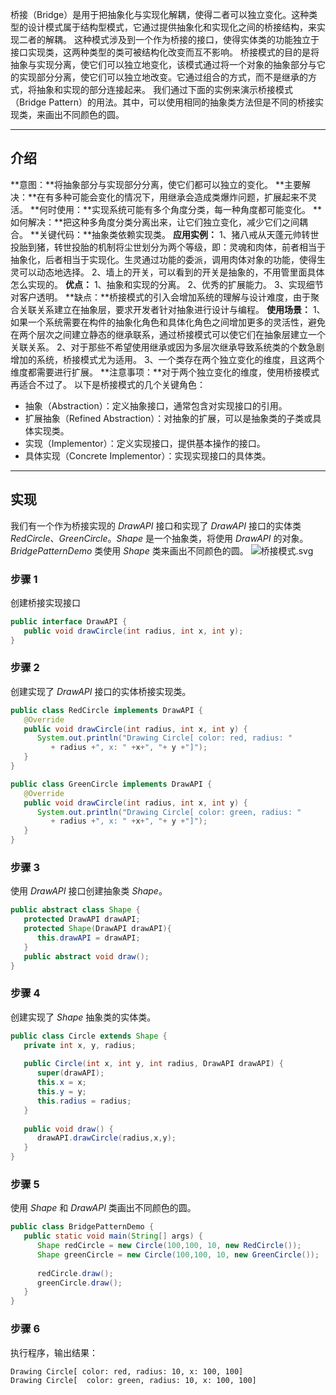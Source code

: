 桥接（Bridge）是用于把抽象化与实现化解耦，使得二者可以独立变化。这种类型的设计模式属于结构型模式，它通过提供抽象化和实现化之间的桥接结构，来实现二者的解耦。
这种模式涉及到一个作为桥接的接口，使得实体类的功能独立于接口实现类，这两种类型的类可被结构化改变而互不影响。
桥接模式的目的是将抽象与实现分离，使它们可以独立地变化，该模式通过将一个对象的抽象部分与它的实现部分分离，使它们可以独立地改变。它通过组合的方式，而不是继承的方式，将抽象和实现的部分连接起来。
我们通过下面的实例来演示桥接模式（Bridge Pattern）的用法。其中，可以使用相同的抽象类方法但是不同的桥接实现类，来画出不同颜色的圆。

---

## 介绍
**意图：**将抽象部分与实现部分分离，使它们都可以独立的变化。
**主要解决：**在有多种可能会变化的情况下，用继承会造成类爆炸问题，扩展起来不灵活。
**何时使用：**实现系统可能有多个角度分类，每一种角度都可能变化。
**如何解决：**把这种多角度分类分离出来，让它们独立变化，减少它们之间耦合。
**关键代码：**抽象类依赖实现类。
**应用实例：** 1、猪八戒从天蓬元帅转世投胎到猪，转世投胎的机制将尘世划分为两个等级，即：灵魂和肉体，前者相当于抽象化，后者相当于实现化。生灵通过功能的委派，调用肉体对象的功能，使得生灵可以动态地选择。 2、墙上的开关，可以看到的开关是抽象的，不用管里面具体怎么实现的。
**优点：** 1、抽象和实现的分离。 2、优秀的扩展能力。 3、实现细节对客户透明。
**缺点：**桥接模式的引入会增加系统的理解与设计难度，由于聚合关联关系建立在抽象层，要求开发者针对抽象进行设计与编程。
**使用场景：** 1、如果一个系统需要在构件的抽象化角色和具体化角色之间增加更多的灵活性，避免在两个层次之间建立静态的继承联系，通过桥接模式可以使它们在抽象层建立一个关联关系。 2、对于那些不希望使用继承或因为多层次继承导致系统类的个数急剧增加的系统，桥接模式尤为适用。 3、一个类存在两个独立变化的维度，且这两个维度都需要进行扩展。
**注意事项：**对于两个独立变化的维度，使用桥接模式再适合不过了。
以下是桥接模式的几个关键角色：

- 抽象（Abstraction）：定义抽象接口，通常包含对实现接口的引用。
- 扩展抽象（Refined Abstraction）：对抽象的扩展，可以是抽象类的子类或具体实现类。
- 实现（Implementor）：定义实现接口，提供基本操作的接口。
- 具体实现（Concrete Implementor）：实现实现接口的具体类。

---

## 实现
我们有一个作为桥接实现的 _DrawAPI_ 接口和实现了 _DrawAPI_ 接口的实体类 _RedCircle_、_GreenCircle_。_Shape_ 是一个抽象类，将使用 _DrawAPI_ 的对象。_BridgePatternDemo_ 类使用 _Shape_ 类来画出不同颜色的圆。
![桥接模式.svg](https://cdn.nlark.com/yuque/0/2024/svg/40608915/1705289015478-4214d398-753c-49ef-8c9b-c79ca433739f.svg#clientId=u201f06b0-e4a1-4&from=ui&id=ucff237f3&originHeight=470&originWidth=760&originalType=binary&ratio=1&rotation=0&showTitle=false&size=79755&status=done&style=none&taskId=u6af7daa4-602a-4a08-9b9f-e2f549c180e&title=)
### 步骤 1
创建桥接实现接口
```java
public interface DrawAPI {
   public void drawCircle(int radius, int x, int y);
}
```
### 步骤 2
创建实现了 _DrawAPI_ 接口的实体桥接实现类。
```java
public class RedCircle implements DrawAPI {
   @Override
   public void drawCircle(int radius, int x, int y) {
      System.out.println("Drawing Circle[ color: red, radius: "
         + radius +", x: " +x+", "+ y +"]");
   }
}
```
```java
public class GreenCircle implements DrawAPI {
   @Override
   public void drawCircle(int radius, int x, int y) {
      System.out.println("Drawing Circle[ color: green, radius: "
         + radius +", x: " +x+", "+ y +"]");
   }
}
```
### 步骤 3
使用 _DrawAPI_ 接口创建抽象类 _Shape_。
```java
public abstract class Shape {
   protected DrawAPI drawAPI;
   protected Shape(DrawAPI drawAPI){
      this.drawAPI = drawAPI;
   }
   public abstract void draw();  
}
```
### 步骤 4
创建实现了 _Shape_ 抽象类的实体类。
```java
public class Circle extends Shape {
   private int x, y, radius;
 
   public Circle(int x, int y, int radius, DrawAPI drawAPI) {
      super(drawAPI);
      this.x = x;  
      this.y = y;  
      this.radius = radius;
   }
 
   public void draw() {
      drawAPI.drawCircle(radius,x,y);
   }
}
```
### 步骤 5
使用 _Shape_ 和 _DrawAPI_ 类画出不同颜色的圆。
```java
public class BridgePatternDemo {
   public static void main(String[] args) {
      Shape redCircle = new Circle(100,100, 10, new RedCircle());
      Shape greenCircle = new Circle(100,100, 10, new GreenCircle());
 
      redCircle.draw();
      greenCircle.draw();
   }
}
```
### 步骤 6
执行程序，输出结果：
```
Drawing Circle[ color: red, radius: 10, x: 100, 100]
Drawing Circle[  color: green, radius: 10, x: 100, 100]
```
